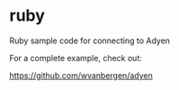 ruby
====

Ruby sample code for connecting to Adyen

For a complete example, check out:

https://github.com/wvanbergen/adyen

